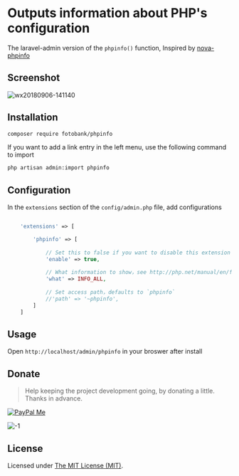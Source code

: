 Outputs information about PHP's configuration
======

The laravel-admin version of the `phpinfo()` function, Inspired by [nova-phpinfo](https://github.com/davidpiesse/nova-phpinfo)

## Screenshot

![wx20180906-141140](https://user-images.githubusercontent.com/1479100/45138456-113f8900-b1df-11e8-98f0-399cb1e2e1b2.png)

## Installation

```bash
composer require fotobank/phpinfo
```

If you want to add a link entry in the left menu, use the following command to import
```bash
php artisan admin:import phpinfo
```

## Configuration

In the `extensions` section of the `config/admin.php` file, add configurations
```php

    'extensions' => [

        'phpinfo' => [
        
            // Set this to false if you want to disable this extension
            'enable' => true,
            
            // What information to show，see http://php.net/manual/en/function.phpinfo.php#refsect1-function.phpinfo-parameters
            'what' => INFO_ALL,
            
            // Set access path，defaults to `phpinfo`
            //'path' => '~phpinfo',
        ]
    ]

```

## Usage

Open `http://localhost/admin/phpinfo` in your broswer after install

## Donate

> Help keeping the project development going, by donating a little. Thanks in advance.

[![PayPal Me](https://img.shields.io/badge/Donate-PayPal-green.svg)](https://www.paypal.me/zousong)

![-1](https://cloud.githubusercontent.com/assets/1479100/23287423/45c68202-fa78-11e6-8125-3e365101a313.jpg)

License
------------
Licensed under [The MIT License (MIT)](LICENSE).
